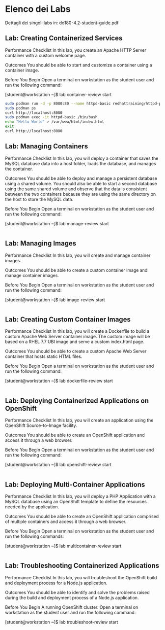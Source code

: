 # Elenco dei Labs

Dettagli dei singoli labs in: do180-4.2-student-guide.pdf

## Lab: Creating Containerized Services

Performance Checklist
In this lab, you create an Apache HTTP Server container with a custom welcome page.

Outcomes
You should be able to start and customize a container using a container image.

Before You Begin
Open a terminal on workstation as the student user and run the following command:

[student@workstation ~]$ lab container-review start

```bash
sudo podman run -d -p 8080:80 --name httpd-basic redhattraining/httpd-parent:2.4
sudo podman ps
curl http://localhost:8080
sudo podman exec -it httpd-basic /bin/bash
echo "Hello World" > /var/www/html/index.html
exit
curl http://localhost:8080
```

## Lab: Managing Containers

Performance Checklist
In this lab, you will deploy a container that saves the MySQL database data into a host folder,
loads the database, and manages the container.

Outcomes
You should be able to deploy and manage a persistent database using a shared volume. You
should also be able to start a second database using the same shared volume and observe
that the data is consistent between the two containers because they are using the same
directory on the host to store the MySQL data.

Before You Begin
Open a terminal on workstation as the student user and run the following command:

[student@workstation ~]$ lab manage-review start

```bash
```


## Lab: Managing Images

Performance Checklist
In this lab, you will create and manage container images.

Outcomes
You should be able to create a custom container image and manage container images.

Before You Begin
Open a terminal on workstation as the student user and run the following command:

[student@workstation ~]$ lab image-review start

```bash
```

## Lab: Creating Custom Container Images

Performance Checklist
In this lab, you will create a Dockerfile to build a custom Apache Web Server container image.
The custom image will be based on a RHEL 7.7 UBI image and serve a custom index.html
page.

Outcomes
You should be able to create a custom Apache Web Server container that hosts static HTML
files.

Before You Begin
Open a terminal on workstation as the student user and run the following command:

[student@workstation ~]$ lab dockerfile-review start

```bash
```


## Lab: Deploying Containerized Applications on OpenShift

Performance Checklist
In this lab, you will create an application using the OpenShift Source-to-Image facility.

Outcomes
You should be able to create an OpenShift application and access it through a web browser.

Before You Begin
Open a terminal on workstation as the student user and run the following command:

[student@workstation ~]$ lab openshift-review start

```bash
```


## Lab: Deploying Multi-Container Applications

Performance Checklist
In this lab, you will deploy a PHP Application with a MySQL database using an OpenShift
template to define the resources needed by the application.

Outcomes
You should be able to create an OpenShift application comprised of multiple containers and
access it through a web browser.

Before You Begin
Open a terminal on workstation as the student user and run the following commands:

[student@workstation ~]$ lab multicontainer-review start

```bash
```


## Lab: Troubleshooting Containerized Applications

Performance Checklist
In this lab, you will troubleshoot the OpenShift build and deployment process for a Node.js
application.

Outcomes
You should be able to identify and solve the problems raised during the build and
deployment process of a Node.js application.

Before You Begin
A running OpenShift cluster.
Open a terminal on workstation as the student user and run the following command:

[student@workstation ~]$ lab troubleshoot-review start

```bash
```

